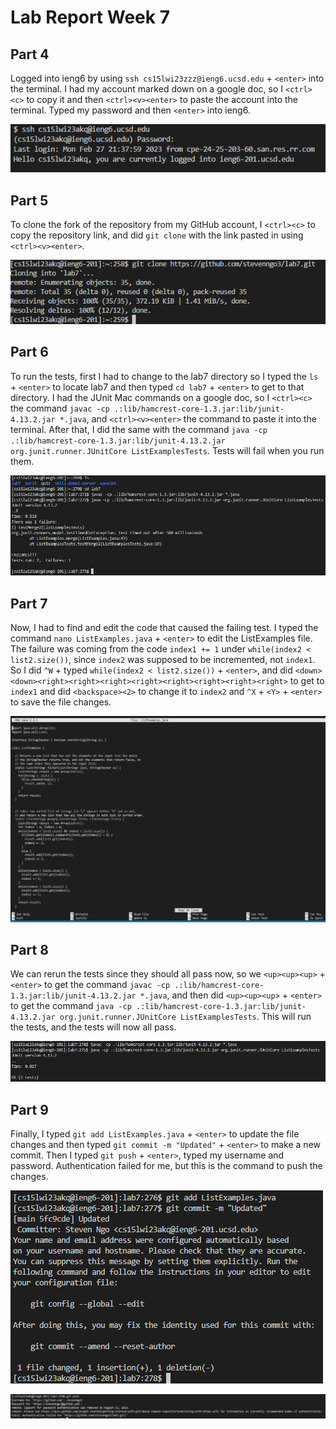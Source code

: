 # Lab Report Week 7
## Part 4
Logged into ieng6 by using `ssh cs15lwi23zzz@ieng6.ucsd.edu` + `<enter>` into the terminal. I had my account marked down on a google doc, so I `<ctrl><c>` to copy it and then `<ctrl><v><enter>` to paste the account into the terminal. Typed my password and then `<enter>` into ieng6.

![lab7step4](lab7s4.PNG)

## Part 5
To clone the fork of the repository from my GitHub account, I `<ctrl><c>` to copy the repository link, and did `git clone` with the link pasted in using `<ctrl><v><enter>`.

![lab7step5](lab7s5.PNG)

## Part 6
To run the tests, first I had to change to the lab7 directory so I typed the `ls` + `<enter>` to locate lab7 and then typed `cd lab7` + `<enter>` to get to that directory. I had the JUnit Mac commands on a google doc, so I `<ctrl><c>` the command `javac -cp .:lib/hamcrest-core-1.3.jar:lib/junit-4.13.2.jar *.java`, and `<ctrl><v><enter>` the command to paste it into the terminal. After that, I did the same with the command `java -cp .:lib/hamcrest-core-1.3.jar:lib/junit-4.13.2.jar org.junit.runner.JUnitCore ListExamplesTests`. Tests will fail when you run them.

![lab7step6](lab7s62.PNG)

## Part 7
Now, I had to find and edit the code that caused the failing test. I typed the command `nano ListExamples.java` + `<enter>` to edit the ListExamples file. The failure was coming from the code `index1 += 1` under `while(index2 < list2.size())`, since `index2` was supposed to be incremented, not `index1`. So I did `^W` + typed `while(index2 < list2.size())` + `<enter>`, and did `<down><down><right><right><right><right><right><right><right><right>` to get to `index1` and did `<backspace><2>` to change it to `index2` and `^X` + `<Y>` + `<enter>` to save the file changes.

![lab7step7](lab7s77.PNG)

## Part 8
We can rerun the tests since they should all pass now, so we `<up><up><up>` + `<enter>` to get the command `javac -cp .:lib/hamcrest-core-1.3.jar:lib/junit-4.13.2.jar *.java`, and then did `<up><up><up>` + `<enter>` to get the command `java -cp .:lib/hamcrest-core-1.3.jar:lib/junit-4.13.2.jar org.junit.runner.JUnitCore ListExamplesTests`. This will run the tests, and the tests will now all pass.

![lab7step8](lab7s8.PNG)

## Part 9
Finally, I typed `git add ListExamples.java` + `<enter>` to update the file changes and then typed `git commit -m "Updated"` + `<enter>` to make a new commit. Then I typed `git push` + `<enter>`, typed my username and password. Authentication failed for me, but this is the command to push the changes.

![lab7step9](lab7s9.PNG)

![lab7step91](lab7s99.PNG)


